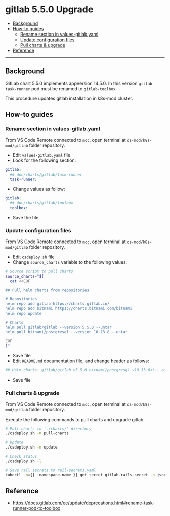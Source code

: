 # gitlab 5.5.0 Upgrade <!-- omit in toc -->

- [Background](#background)
- [How-to guides](#how-to-guides)
  - [Rename section in values-gitlab.yaml](#rename-section-in-values-gitlabyaml)
  - [Update configuration files](#update-configuration-files)
  - [Pull charts & upgrade](#pull-charts--upgrade)
- [Reference](#reference)

---

## Background

GitLab chart 5.5.0 implements appVersion 14.5.0. In this version `gitlab-task-runner` pod must be renamed to `gitlab-toolbox`.

This procedure updates gitlab installation in k8s-mod cluster.

## How-to guides

### Rename section in values-gitlab.yaml

From VS Code Remote connected to `mcc`, open  terminal at `cs-mod/k8s-mod/gitlab` folder repository.

- Edit `values-gitlab.yaml` file
- Look for the following section:

```yaml
gitlab:
  ## doc/charts/gitlab/task-runner
  task-runner:
```

- Change values as follow:

```yaml
gitlab:
  ## doc/charts/gitlab/toolbox
  toolbox:
```

- Save the file

### Update configuration files

From VS Code Remote connected to `mcc`, open  terminal at `cs-mod/k8s-mod/gitlab` folder repository.

- Edit `csdeploy.sh` file
- Change `source_charts` variable to the following values:

```bash
# Source script to pull charts
source_charts="$(
  cat <<EOF

## Pull helm charts from repositories

# Repositories
helm repo add gitlab https://charts.gitlab.io/
helm repo add bitnami https://charts.bitnami.com/bitnami
helm repo update

# Charts
helm pull gitlab/gitlab --version 5.5.0 --untar
helm pull bitnami/postgresql --version 10.13.8 --untar

EOF
)"
```

- Save file
- Edit `README.md` documentation file, and change header as follows:

``` bash
## Helm charts: gitlab/gitlab v5.5.0 bitnami/postgresql v10.13.8<!-- omit in toc -->
```

- Save file

### Pull charts & upgrade

From VS Code Remote connected to `mcc`, open  terminal at `cs-mod/k8s-mod/gitlab` folder repository.

Execute the following commands to pull charts and upgrade gitlab:

```bash
# Pull charts to './charts/' directory
./csdeploy.sh -m pull-charts

# Update
./csdeploy.sh -m update

# Check status
./csdeploy.sh -l

# Save rail secrets to rail-secrets.yaml
kubectl -n={{ .namespace.name }} get secret gitlab-rails-secret -o jsonpath="{.data['secrets\.yml']}" | base64 --decode > rail-secrets.yaml
```

## Reference

- <https://docs.gitlab.com/ee/update/deprecations.html#rename-task-runner-pod-to-toolbox>
